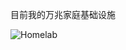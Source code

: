 目前我的万兆家庭基础设施

![Homelab](https://blog.motofans.club/homelab.svg)


<!-- ##{"timestamp":1616688000}## -->